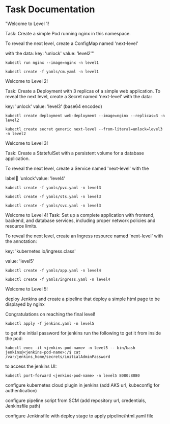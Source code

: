 Task Documentation
==========
"Welcome to Level 1!

Task: Create a simple Pod running nginx in this namespace.

To reveal the next level, create a ConfigMap named 'next-level'

with the data: key: 'unlock' value: 'level2'"
```
kubectl run nginx --image=nginx -n level1
```
```
kubectl create -f yamls/cm.yaml -n level1
```
Welcome to Level 2!

Task: Create a Deployment with 3 replicas of a simple web application.
To reveal the next level, create a Secret named 'next-level' with the data:

key: 'unlock'
value: 'level3' (base64 encoded)
    
```
kubectl create deployment web-deployment --image=nginx --replicas=3 -n level2
```
```
kubectl create secret generic next-level --from-literal=unlock=level3 -n level2
```

Welcome to Level 3!

Task: Create a StatefulSet with a persistent volume for a database application.

To reveal the next level, create a Service named 'next-level' with the 

label:key: 'unlock'value: 'level4'

```
kubectl create -f yamls/pvc.yaml -n level3

kubectl create -f yamls/sts.yaml -n level3
```
```
kubectl create -f yamls/svc.yaml -n level3
```

 Welcome to Level 4! Task: Set up a complete application with frontend, backend, and database services, including proper network policies and resource limits.

To reveal the next level, create an Ingress resource named 'next-level' with the annotation:

key: 'kubernetes.io/ingress.class'

value: 'level5'

```
kubectl create -f yamls/app.yaml -n level4
```
```
kubectl create -f yamls/ingress.yaml -n level4
```

Welcome to Level 5!

deploy Jenkins and create a pipeline that deploy a simple html page to be displayed by nginx

Congratulations on reaching the final level!

```
kubectl apply -f jenkins.yaml -n level5
```
to get the initial password for jenkins run the following to get it from inside the pod:
```
kubectl exec -it <jenkins-pod-name> -n level5 -- bin/bash
jenkins@<jenkins-pod-name>:/$ cat /var/jenkins_home/secrets/initialAdminPassword
```
to access the jenkins UI:
```
kubectl port-forward <jenkins-pod-name> -n level5 8080:8080
```
configure kubernetes cloud plugin in jenkins (add AKS url, kubeconfig for authentication)

configure pipeline script from SCM (add repository url, credentials, Jenkinsfile path)

configure Jenkinsfile with deploy stage to apply pipeline/html.yaml file

